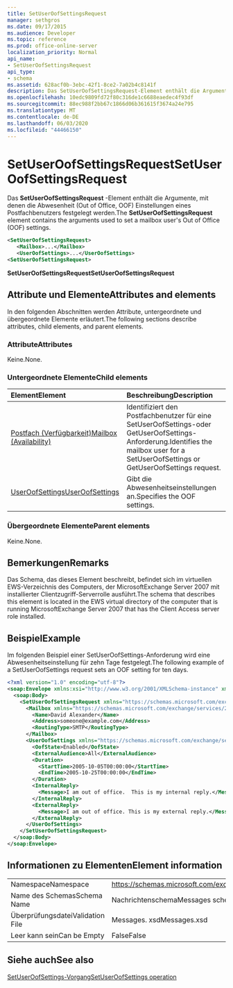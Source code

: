 ```yaml
---
title: SetUserOofSettingsRequest
manager: sethgros
ms.date: 09/17/2015
ms.audience: Developer
ms.topic: reference
ms.prod: office-online-server
localization_priority: Normal
api_name:
- SetUserOofSettingsRequest
api_type:
- schema
ms.assetid: 628acf0b-3ebc-42f1-8ce2-7a02b4c8141f
description: Das SetUserOofSettingsRequest-Element enthält die Argumente, mit denen die Abwesenheit (Out of Office, OOF) Einstellungen eines Postfachbenutzers festgelegt werden.
ms.openlocfilehash: 10edc9809fd72f80c316de1c6688eaedec4f93df
ms.sourcegitcommit: 88ec988f2bb67c1866d06b361615f3674a24e795
ms.translationtype: MT
ms.contentlocale: de-DE
ms.lasthandoff: 06/03/2020
ms.locfileid: "44466150"
---
```

# <a name="setuseroofsettingsrequest"></a><span data-ttu-id="ad333-103">SetUserOofSettingsRequest</span><span class="sxs-lookup"><span data-stu-id="ad333-103">SetUserOofSettingsRequest</span></span>

<span data-ttu-id="ad333-104">Das **SetUserOofSettingsRequest** -Element enthält die Argumente, mit denen die Abwesenheit (Out of Office, OOF) Einstellungen eines Postfachbenutzers festgelegt werden.</span><span class="sxs-lookup"><span data-stu-id="ad333-104">The **SetUserOofSettingsRequest** element contains the arguments used to set a mailbox user's Out of Office (OOF) settings.</span></span> 
  
```xml
<SetUserOofSettingsRequest>
   <Mailbox>...</Mailbox>
   <UserOofSettings>...</UserOofSettings>
<SetUserOofSettingsRequest>
```

 <span data-ttu-id="ad333-105">**SetUserOofSettingsRequest**</span><span class="sxs-lookup"><span data-stu-id="ad333-105">**SetUserOofSettingsRequest**</span></span>
## <a name="attributes-and-elements"></a><span data-ttu-id="ad333-106">Attribute und Elemente</span><span class="sxs-lookup"><span data-stu-id="ad333-106">Attributes and elements</span></span>

<span data-ttu-id="ad333-107">In den folgenden Abschnitten werden Attribute, untergeordnete und übergeordnete Elemente erläutert.</span><span class="sxs-lookup"><span data-stu-id="ad333-107">The following sections describe attributes, child elements, and parent elements.</span></span>
  
### <a name="attributes"></a><span data-ttu-id="ad333-108">Attribute</span><span class="sxs-lookup"><span data-stu-id="ad333-108">Attributes</span></span>

<span data-ttu-id="ad333-109">Keine.</span><span class="sxs-lookup"><span data-stu-id="ad333-109">None.</span></span>
  
### <a name="child-elements"></a><span data-ttu-id="ad333-110">Untergeordnete Elemente</span><span class="sxs-lookup"><span data-stu-id="ad333-110">Child elements</span></span>

|<span data-ttu-id="ad333-111">**Element**</span><span class="sxs-lookup"><span data-stu-id="ad333-111">**Element**</span></span>|<span data-ttu-id="ad333-112">**Beschreibung**</span><span class="sxs-lookup"><span data-stu-id="ad333-112">**Description**</span></span>|
|:-----|:-----|
|[<span data-ttu-id="ad333-113">Postfach (Verfügbarkeit)</span><span class="sxs-lookup"><span data-stu-id="ad333-113">Mailbox (Availability)</span></span>](mailbox-availability.md) <br/> |<span data-ttu-id="ad333-114">Identifiziert den Postfachbenutzer für eine SetUserOofSettings-oder GetUserOofSettings-Anforderung.</span><span class="sxs-lookup"><span data-stu-id="ad333-114">Identifies the mailbox user for a SetUserOofSettings or GetUserOofSettings request.</span></span>  <br/> |
|[<span data-ttu-id="ad333-115">UserOofSettings</span><span class="sxs-lookup"><span data-stu-id="ad333-115">UserOofSettings</span></span>](useroofsettings.md) <br/> |<span data-ttu-id="ad333-116">Gibt die Abwesenheitseinstellungen an.</span><span class="sxs-lookup"><span data-stu-id="ad333-116">Specifies the OOF settings.</span></span>  <br/> |
   
### <a name="parent-elements"></a><span data-ttu-id="ad333-117">Übergeordnete Elemente</span><span class="sxs-lookup"><span data-stu-id="ad333-117">Parent elements</span></span>

<span data-ttu-id="ad333-118">Keine.</span><span class="sxs-lookup"><span data-stu-id="ad333-118">None.</span></span>
  
## <a name="remarks"></a><span data-ttu-id="ad333-119">Bemerkungen</span><span class="sxs-lookup"><span data-stu-id="ad333-119">Remarks</span></span>

<span data-ttu-id="ad333-120">Das Schema, das dieses Element beschreibt, befindet sich im virtuellen EWS-Verzeichnis des Computers, der MicrosoftExchange Server 2007 mit installierter Clientzugriff-Serverrolle ausführt.</span><span class="sxs-lookup"><span data-stu-id="ad333-120">The schema that describes this element is located in the EWS virtual directory of the computer that is running MicrosoftExchange Server 2007 that has the Client Access server role installed.</span></span>
  
## <a name="example"></a><span data-ttu-id="ad333-121">Beispiel</span><span class="sxs-lookup"><span data-stu-id="ad333-121">Example</span></span>

<span data-ttu-id="ad333-122">Im folgenden Beispiel einer SetUserOofSettings-Anforderung wird eine Abwesenheitseinstellung für zehn Tage festgelegt.</span><span class="sxs-lookup"><span data-stu-id="ad333-122">The following example of a SetUserOofSettings request sets an OOF setting for ten days.</span></span>
  
```xml
<?xml version="1.0" encoding="utf-8"?>
<soap:Envelope xmlns:xsi="http://www.w3.org/2001/XMLSchema-instance" xmlns:xsd="http://www.w3.org/2001/XMLSchema" xmlns:soap="http://schemas.xmlsoap.org/soap/envelope/">
  <soap:Body>
    <SetUserOofSettingsRequest xmlns="https://schemas.microsoft.com/exchange/services/2006/messages">
      <Mailbox xmlns="https://schemas.microsoft.com/exchange/services/2006/types">
        <Name>David Alexander</Name>
        <Address>someone@example.com</Address>
        <RoutingType>SMTP</RoutingType>
      </Mailbox>
      <UserOofSettings xmlns="https://schemas.microsoft.com/exchange/services/2006/types">
        <OofState>Enabled</OofState>
        <ExternalAudience>All</ExternalAudience>
        <Duration>
          <StartTime>2005-10-05T00:00:00</StartTime>
          <EndTime>2005-10-25T00:00:00</EndTime>
        </Duration>
        <InternalReply>
          <Message>I am out of office.  This is my internal reply.</Message>
        </InternalReply>
        <ExternalReply>
          <Message>I am out of office. This is my external reply.</Message>
        </ExternalReply>
      </UserOofSettings>
    </SetUserOofSettingsRequest>
  </soap:Body>
</soap:Envelope>
```

## <a name="element-information"></a><span data-ttu-id="ad333-123">Informationen zu Elementen</span><span class="sxs-lookup"><span data-stu-id="ad333-123">Element information</span></span>

|||
|:-----|:-----|
|<span data-ttu-id="ad333-124">Namespace</span><span class="sxs-lookup"><span data-stu-id="ad333-124">Namespace</span></span>  <br/> |https://schemas.microsoft.com/exchange/services/2006/messages  <br/> |
|<span data-ttu-id="ad333-125">Name des Schemas</span><span class="sxs-lookup"><span data-stu-id="ad333-125">Schema Name</span></span>  <br/> |<span data-ttu-id="ad333-126">Nachrichtenschema</span><span class="sxs-lookup"><span data-stu-id="ad333-126">Messages schema</span></span>  <br/> |
|<span data-ttu-id="ad333-127">Überprüfungsdatei</span><span class="sxs-lookup"><span data-stu-id="ad333-127">Validation File</span></span>  <br/> |<span data-ttu-id="ad333-128">Messages. xsd</span><span class="sxs-lookup"><span data-stu-id="ad333-128">Messages.xsd</span></span>  <br/> |
|<span data-ttu-id="ad333-129">Leer kann sein</span><span class="sxs-lookup"><span data-stu-id="ad333-129">Can be Empty</span></span>  <br/> |<span data-ttu-id="ad333-130">False</span><span class="sxs-lookup"><span data-stu-id="ad333-130">False</span></span>  <br/> |
   
## <a name="see-also"></a><span data-ttu-id="ad333-131">Siehe auch</span><span class="sxs-lookup"><span data-stu-id="ad333-131">See also</span></span>



[<span data-ttu-id="ad333-132">SetUserOofSettings-Vorgang</span><span class="sxs-lookup"><span data-stu-id="ad333-132">SetUserOofSettings operation</span></span>](setuseroofsettings-operation.md)

